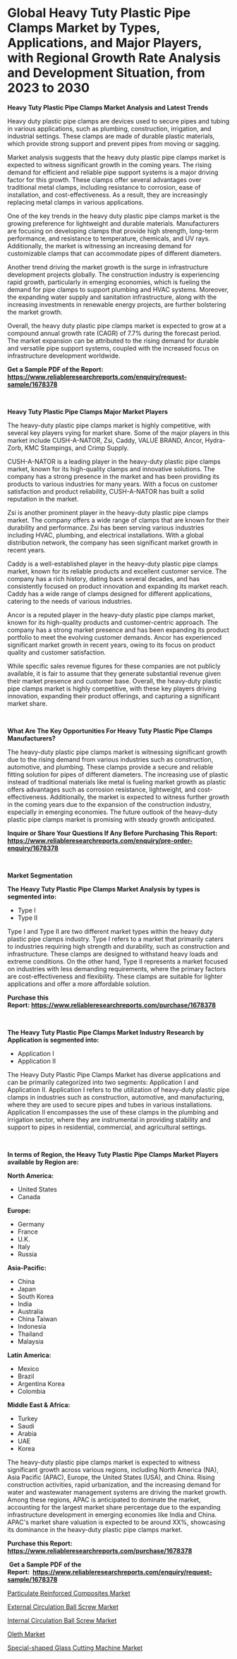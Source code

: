 <p><h1>Global Heavy Tuty Plastic Pipe Clamps Market by Types, Applications, and Major Players, with Regional Growth Rate Analysis and Development Situation, from 2023 to 2030</h1></p><p><strong>Heavy Tuty Plastic Pipe Clamps Market Analysis and Latest Trends</strong></p>
<p><p>Heavy duty plastic pipe clamps are devices used to secure pipes and tubing in various applications, such as plumbing, construction, irrigation, and industrial settings. These clamps are made of durable plastic materials, which provide strong support and prevent pipes from moving or sagging.</p><p>Market analysis suggests that the heavy duty plastic pipe clamps market is expected to witness significant growth in the coming years. The rising demand for efficient and reliable pipe support systems is a major driving factor for this growth. These clamps offer several advantages over traditional metal clamps, including resistance to corrosion, ease of installation, and cost-effectiveness. As a result, they are increasingly replacing metal clamps in various applications.</p><p>One of the key trends in the heavy duty plastic pipe clamps market is the growing preference for lightweight and durable materials. Manufacturers are focusing on developing clamps that provide high strength, long-term performance, and resistance to temperature, chemicals, and UV rays. Additionally, the market is witnessing an increasing demand for customizable clamps that can accommodate pipes of different diameters.</p><p>Another trend driving the market growth is the surge in infrastructure development projects globally. The construction industry is experiencing rapid growth, particularly in emerging economies, which is fueling the demand for pipe clamps to support plumbing and HVAC systems. Moreover, the expanding water supply and sanitation infrastructure, along with the increasing investments in renewable energy projects, are further bolstering the market growth.</p><p>Overall, the heavy duty plastic pipe clamps market is expected to grow at a compound annual growth rate (CAGR) of 7.7% during the forecast period. The market expansion can be attributed to the rising demand for durable and versatile pipe support systems, coupled with the increased focus on infrastructure development worldwide.</p></p>
<p><strong>Get a Sample PDF of the Report:&nbsp; <a href="https://www.reliableresearchreports.com/enquiry/request-sample/1678378">https://www.reliableresearchreports.com/enquiry/request-sample/1678378</a></strong></p>
<p>&nbsp;</p>
<p><strong>Heavy Tuty Plastic Pipe Clamps Major Market Players</strong></p>
<p><p>The heavy-duty plastic pipe clamps market is highly competitive, with several key players vying for market share. Some of the major players in this market include CUSH-A-NATOR, Zsi, Caddy, VALUE BRAND, Ancor, Hydra-Zorb, KMC Stampings, and Crimp Supply.</p><p>CUSH-A-NATOR is a leading player in the heavy-duty plastic pipe clamps market, known for its high-quality clamps and innovative solutions. The company has a strong presence in the market and has been providing its products to various industries for many years. With a focus on customer satisfaction and product reliability, CUSH-A-NATOR has built a solid reputation in the market.</p><p>Zsi is another prominent player in the heavy-duty plastic pipe clamps market. The company offers a wide range of clamps that are known for their durability and performance. Zsi has been serving various industries including HVAC, plumbing, and electrical installations. With a global distribution network, the company has seen significant market growth in recent years.</p><p>Caddy is a well-established player in the heavy-duty plastic pipe clamps market, known for its reliable products and excellent customer service. The company has a rich history, dating back several decades, and has consistently focused on product innovation and expanding its market reach. Caddy has a wide range of clamps designed for different applications, catering to the needs of various industries.</p><p>Ancor is a reputed player in the heavy-duty plastic pipe clamps market, known for its high-quality products and customer-centric approach. The company has a strong market presence and has been expanding its product portfolio to meet the evolving customer demands. Ancor has experienced significant market growth in recent years, owing to its focus on product quality and customer satisfaction.</p><p>While specific sales revenue figures for these companies are not publicly available, it is fair to assume that they generate substantial revenue given their market presence and customer base. Overall, the heavy-duty plastic pipe clamps market is highly competitive, with these key players driving innovation, expanding their product offerings, and capturing a significant market share.</p></p>
<p>&nbsp;</p>
<p><strong>What Are The Key Opportunities For Heavy Tuty Plastic Pipe Clamps Manufacturers?</strong></p>
<p><p>The heavy-duty plastic pipe clamps market is witnessing significant growth due to the rising demand from various industries such as construction, automotive, and plumbing. These clamps provide a secure and reliable fitting solution for pipes of different diameters. The increasing use of plastic instead of traditional materials like metal is fueling market growth as plastic offers advantages such as corrosion resistance, lightweight, and cost-effectiveness. Additionally, the market is expected to witness further growth in the coming years due to the expansion of the construction industry, especially in emerging economies. The future outlook of the heavy-duty plastic pipe clamps market is promising with steady growth anticipated.</p></p>
<p><strong>Inquire or Share Your Questions If Any Before Purchasing This Report: <a href="https://www.reliableresearchreports.com/enquiry/pre-order-enquiry/1678378">https://www.reliableresearchreports.com/enquiry/pre-order-enquiry/1678378</a></strong></p>
<p>&nbsp;</p>
<p><strong>Market Segmentation</strong></p>
<p><strong>The Heavy Tuty Plastic Pipe Clamps Market Analysis by types is segmented into:</strong></p>
<p><ul><li>Type I</li><li>Type II</li></ul></p>
<p><p>Type I and Type II are two different market types within the heavy duty plastic pipe clamps industry. Type I refers to a market that primarily caters to industries requiring high strength and durability, such as construction and infrastructure. These clamps are designed to withstand heavy loads and extreme conditions. On the other hand, Type II represents a market focused on industries with less demanding requirements, where the primary factors are cost-effectiveness and flexibility. These clamps are suitable for lighter applications and offer a more affordable solution.</p></p>
<p><strong>Purchase this Report:&nbsp;<a href="https://www.reliableresearchreports.com/purchase/1678378">https://www.reliableresearchreports.com/purchase/1678378</a></strong></p>
<p>&nbsp;</p>
<p><strong>The Heavy Tuty Plastic Pipe Clamps Market Industry Research by Application is segmented into:</strong></p>
<p><ul><li>Application I</li><li>Application II</li></ul></p>
<p><p>The Heavy Duty Plastic Pipe Clamps Market has diverse applications and can be primarily categorized into two segments: Application I and Application II. Application I refers to the utilization of heavy-duty plastic pipe clamps in industries such as construction, automotive, and manufacturing, where they are used to secure pipes and tubes in various installations. Application II encompasses the use of these clamps in the plumbing and irrigation sector, where they are instrumental in providing stability and support to pipes in residential, commercial, and agricultural settings.</p></p>
<p>&nbsp;</p>
<p><strong>In terms of Region, the Heavy Tuty Plastic Pipe Clamps Market Players available by Region are:</strong></p>
<p>
    <p> <strong> North America: </strong>
        <ul>
            <li>United States</li>
            <li>Canada</li>
        </ul>
        </p> 
    <p> <strong> Europe: </strong>
        <ul>
            <li>Germany</li>
            <li>France</li>
            <li>U.K.</li>
            <li>Italy</li>
            <li>Russia</li>
        </ul>
        </p> 
    <p> <strong> Asia-Pacific: </strong>
        <ul>
            <li>China</li>
            <li>Japan</li>
            <li>South Korea</li>
            <li>India</li>
            <li>Australia</li>
            <li>China Taiwan</li>
            <li>Indonesia</li>
            <li>Thailand</li>
            <li>Malaysia</li>
        </ul>
        </p> 
    <p> <strong> Latin America: </strong>
        <ul>
            <li>Mexico</li>
            <li>Brazil</li>
            <li>Argentina Korea</li>
            <li>Colombia</li>
        </ul>
        </p> 
    <p> <strong> Middle East & Africa: </strong>
        <ul>
            <li>Turkey</li>
            <li>Saudi</li>
            <li>Arabia</li>
            <li>UAE</li>
            <li>Korea</li>
        </ul>
    </p>
    </p>
<p><p>The heavy-duty plastic pipe clamps market is expected to witness significant growth across various regions, including North America (NA), Asia Pacific (APAC), Europe, the United States (USA), and China. Rising construction activities, rapid urbanization, and the increasing demand for water and wastewater management systems are driving the market growth. Among these regions, APAC is anticipated to dominate the market, accounting for the largest market share percentage due to the expanding infrastructure development in emerging economies like India and China. APAC's market share valuation is expected to be around XX%, showcasing its dominance in the heavy-duty plastic pipe clamps market.</p></p>
<p><strong>Purchase this Report: <a href="https://www.reliableresearchreports.com/purchase/1678378">https://www.reliableresearchreports.com/purchase/1678378</a></strong></p>
<p>&nbsp;<strong>Get a Sample PDF of the Report:&nbsp;&nbsp;<a href="https://www.reliableresearchreports.com/enquiry/request-sample/1678378">https://www.reliableresearchreports.com/enquiry/request-sample/1678378</a></strong></p>
<p><strong></strong></p>
<p><p><a href="https://medium.com/@mikeflatley6362/particulate-reinforced-composites-market-size-growth-forecast-2023-2030-940efd6bf33c">Particulate Reinforced Composites Market</a></p><p><a href="https://www.linkedin.com/pulse/external-circulation-ball-screw-market-challenges-opportunities-y1ahe/">External Circulation Ball Screw Market</a></p><p><a href="https://www.linkedin.com/pulse/internal-circulation-ball-screw-market-insights-players-1cc8e/">Internal Circulation Ball Screw Market</a></p><p><a href="https://medium.com/@briaabshire64/oleth-market-size-growth-forecast-2023-2030-abd4c970486c">Oleth Market</a></p><p><a href="https://www.linkedin.com/pulse/special-shaped-glass-cutting-machine-market-research-report-u27ze/">Special-shaped Glass Cutting Machine Market</a></p></p>
